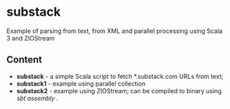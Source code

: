 # substack
Example of parsing from text, from XML and parallel processing using Scala 3 and ZIOStream

## Content
 - **substack** - a simple Scala script to fetch \*.substack.com URLs from text;
 - **substack1** - example using parallel collection
 - **substack2** - example using ZIOStream; can be compiled to binary using *sbt assembly* .
